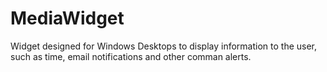 # MediaWidget

Widget designed for Windows Desktops to display information to the user, such as time, email notifications and other comman alerts.
